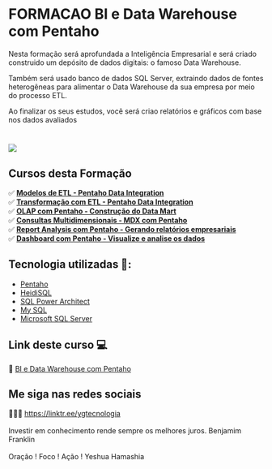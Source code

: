 # FORMACAO BI e Data Warehouse com Pentaho

Nesta formação será aprofundada a Inteligência Empresarial e será criado construido um depósito de dados digitais: o famoso Data Warehouse.

Também será usado banco de dados SQL Server, extraindo dados de fontes heterogêneas para alimentar o Data Warehouse da sua empresa por meio do processo ETL.

Ao finalizar os seus estudos, você será criao relatórios e gráficos com base nos dados avaliados 
 
<h1>
   <img src="https://i.ibb.co/HhZZzQn/BI-E-DATA-WAREHOUSE-COM-PENTAHO.png" border="0">
</h1>


## Cursos desta Formação  
✅ **<a href="https://github.com/saldanhayg/FORMACAO_BI_Data_Warehouse_com_PENTAHO/tree/main/1%20-%20Modelos%20de%20ETL%20-%20Pentaho%20Data%20Integration">Modelos de ETL - Pentaho Data Integration</a>**<br>
✅ **<a href="https://github.com/saldanhayg/FORMACAO_BI_Data_Warehouse_com_PENTAHO/tree/main/2%20-%20Transforma%C3%A7%C3%A3o%20com%20ETL%20-%20Pentaho%20Data%20Integration">Transformação com ETL - Pentaho Data Integration
</a>**<br>
✅ **<a href="https://github.com/saldanhayg/FORMACAO_BI_Data_Warehouse_com_PENTAHO/tree/main/3%20-%20OLAP%20com%20Pentaho%20-%20Constru%C3%A7%C3%A3o%20do%20Data%20Mart">OLAP com Pentaho - Construção do Data Mart
</a>**<br>
✅ **<a href="https://github.com/saldanhayg/FORMACAO_BI_Data_Warehouse_com_PENTAHO/tree/main/4%20-%20Consultas%20Multidimensionais%20-%20MDX%20com%20Pentaho">Consultas Multidimensionais - MDX com Pentaho
</a>**<br>
✅ **<a href="https://github.com/saldanhayg/FORMACAO_BI_Data_Warehouse_com_PENTAHO/tree/main/5%20-%20Report%20Analysis%20com%20Pentaho%20-%20Gerando%20relat%C3%B3rios%20empresariais">Report Analysis com Pentaho - Gerando relatórios empresariais
</a>**<br>
✅ **<a href="https://github.com/saldanhayg/FORMACAO_BI_Data_Warehouse_com_PENTAHO/tree/main/6%20-%20Dashboard%20com%20Pentaho%20-%20Visualize%20e%20analise%20os%20dados">Dashboard com Pentaho - Visualize e analise os dados
</a>**<br>


## Tecnologia utilizadas 🚀:

* <a href="https://pt.wikipedia.org/wiki/Pentaho">Pentaho</a>  
* <a href="https://pt.wikipedia.org/wiki/HeidiSQL">HeidiSQL</a> 
* <a href="http://www.bestofbi.com/page/news-architect-018">SQL Power Architect</a> 
* <a href="https://pt.wikipedia.org/wiki/MySQL">My SQL</a> 
* <a href="https://pt.wikipedia.org/wiki/Microsoft_SQL_Server">Microsoft SQL Server</a>

## Link deste curso  💻

 🎯 <a href="https://cursos.alura.com.br/formacao-business-intelligence-data-warehouse-pentaho" target="_blank">BI e Data Warehouse com Pentaho</a>

## Me siga nas redes sociais

👨‍💼🔮  https://linktr.ee/ygtecnologia 
<br>
<br> 
Investir em conhecimento rende sempre os melhores juros. Benjamim Franklin
<br>
<br> 
Oração ! Foco ! Ação ! Yeshua Hamashia 
